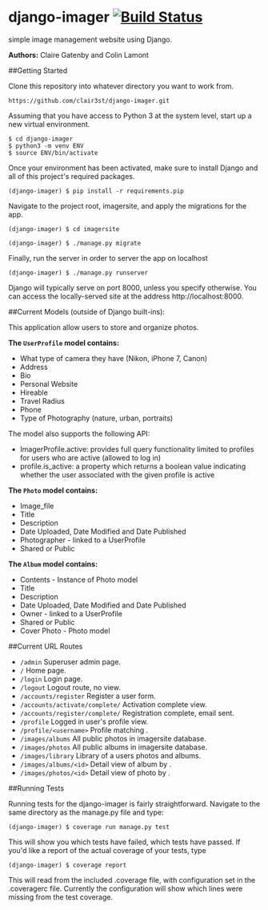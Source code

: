 # django-imager [![Build Status](https://travis-ci.org/clair3st/django-imager.svg?branch=front-end-1)](https://travis-ci.org/clair3st/django-imager)
 simple image management website using Django.

**Authors:** Claire Gatenby and Colin Lamont

##Getting Started

Clone this repository into whatever directory you want to work from.
```
https://github.com/clair3st/django-imager.git
```
Assuming that you have access to Python 3 at the system level, start up a new virtual environment.
```
$ cd django-imager
$ python3 -m venv ENV
$ source ENV/bin/activate
```
Once your environment has been activated, make sure to install Django and all of this project's required packages.
```
(django-imager) $ pip install -r requirements.pip
```
Navigate to the project root, imagersite, and apply the migrations for the app.
```
(django-imager) $ cd imagersite

(django-imager) $ ./manage.py migrate
```
Finally, run the server in order to server the app on localhost
```
(django-imager) $ ./manage.py runserver
```
Django will typically serve on port 8000, unless you specify otherwise. You can access the locally-served site at the address http://localhost:8000.


##Current Models (outside of Django built-ins):

This application allow users to store and organize photos. 

**The `UserProfile` model contains:**

- What type of camera they have (Nikon, iPhone 7, Canon)
- Address
- Bio
- Personal Website
- Hireable
- Travel Radius
- Phone
- Type of Photography (nature, urban, portraits)

The model also supports the following API:

- ImagerProfile.active: provides full query functionality limited to profiles for users who are active (allowed to log in)
- profile.is_active: a property which returns a boolean value indicating whether the user associated with the given profile is active

**The `Photo` model contains:**

- Image_file
- Title
- Description
- Date Uploaded, Date Modified and Date Published
- Photographer - linked to a UserProfile
- Shared or Public

**The `Album` model contains:**

- Contents - Instance of Photo model
- Title
- Description
- Date Uploaded, Date Modified and Date Published
- Owner - linked to a UserProfile
- Shared or Public
- Cover Photo - Photo model


##Current URL Routes

- `/admin` Superuser admin page.
- `/` Home page.
- `/login` Login page.
- `/logout` Logout route, no view.
- `/accounts/register` Register a user form.
- `/accounts/activate/complete/` Activation complete view.
- `/accounts/register/complete/` Registration complete, email sent.
- `/profile` Logged in user's profile view.
- `/profile/<username>` Profile matching <username>.
- `/images/albums` All public photos in imagersite database.
- `/images/photos` All public albums in imagersite database.
- `/images/library` Library of a users photos and albums.
- `/images/albums/<id>` Detail view of album by <id>.
- `/images/photos/<id>` Detail view of photo by <id>.

##Running Tests

Running tests for the django-imager is fairly straightforward. Navigate to the same directory as the manage.py file and type:
```
(django-imager) $ coverage run manage.py test
```
This will show you which tests have failed, which tests have passed. If you'd like a report of the actual coverage of your tests, type
```
(django-imager) $ coverage report
```
This will read from the included .coverage file, with configuration set in the .coveragerc file. Currently the configuration will show which lines were missing from the test coverage.
